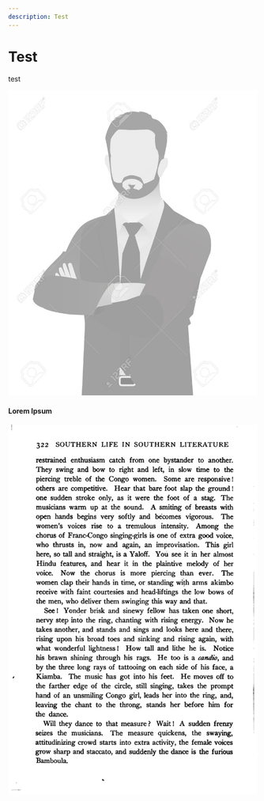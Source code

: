 ```yaml
---
description: Test
---
```


# Test

test

![](.gitbook/assets/100065322-default-placeholder-businessman-half-length-portrait-photo-avatar.jpg)

#### Lorem Ipsum

![](.gitbook/assets/southern_life_in_southern_literature_text_page_322.jpg)

